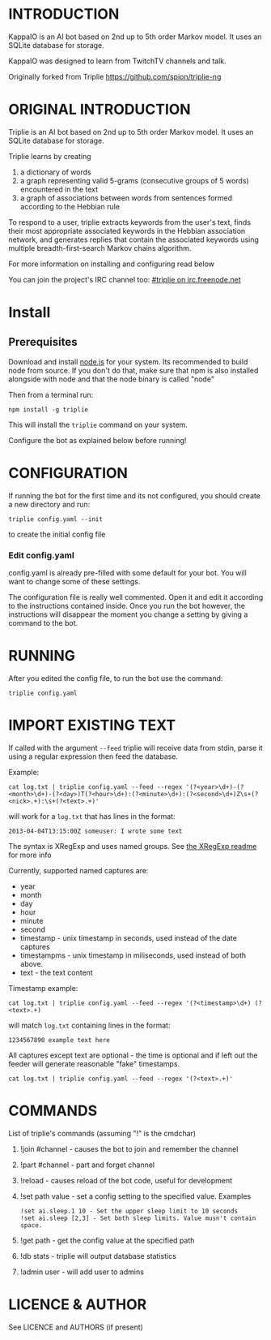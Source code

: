 # INTRODUCTION

KappaIO is an AI bot based on 2nd up to 5th order Markov model. It uses an
SQLite database for storage.

KappaIO was designed to learn from TwitchTV channels and talk.

Originally forked from Triplie https://github.com/spion/triplie-ng

# ORIGINAL INTRODUCTION

Triplie is an AI bot based on 2nd up to 5th order Markov model. It uses an
SQLite database for storage.

Triplie learns by creating

1. a dictionary of words
2. a graph representing valid 5-grams (consecutive groups of 5 words)
   encountered in the text
3. a graph of associations between words from sentences formed according to the
   Hebbian rule

To respond to a user, triplie extracts keywords from the user's text, finds
their most appropriate associated keywords in the Hebbian association network,
and generates replies that contain the associated keywords using multiple
breadth-first-search Markov chains algorithm.

For more information on installing and configuring read below

You can join the project's IRC channel too:
[#triplie on irc.freenode.net](irc://irc.freenode.net/#triplie)


# Install

## Prerequisites

Download and install [node.js](http://nodejs.org/) for your system.
Its recommended to build node from source. If you don't do that, make
sure that npm is also installed alongside with node and that the
node binary is called "node"

Then from a terminal run:

    npm install -g triplie


This will install the `triplie` command on your system.

Configure the bot as explained below before running!

# CONFIGURATION

If running the bot for the first time and its not configured,
you should create a new directory and run:

    triplie config.yaml --init

to create the initial config file

### Edit config.yaml

config.yaml is already pre-filled with some default for your bot. You will want
to change some of these settings.

The configuration file is really well commented. Open it and edit it according
to the instructions contained inside. Once you run the bot however, the
instructions will disappear the moment you change a setting by giving a command
to the bot.

# RUNNING

After you edited the config file, to run the bot use the command:

    triplie config.yaml

# IMPORT EXISTING TEXT

If called with the argument `--feed` triplie will receive data from stdin,
parse it using a regular expression then feed the database.

Example:

    cat log.txt | triplie config.yaml --feed --regex '(?<year>\d+)-(?<month>\d+)-(?<day>)T(?<hour>\d+):(?<minute>\d+):(?<second>\d+)Z\s+(?<nick>.+):\s+(?<text>.+)'

will work for a `log.txt` that has lines in the format:

    2013-04-04T13:15:00Z someuser: I wrote some text

The syntax is XRegExp and uses named groups. See
[the XRegExp readme](https://npmjs.org/package/xregexp) for more info

Currently, supported named captures are:

* year
* month
* day
* hour
* minute
* second
* timestamp - unix timestamp in seconds, used instead of the date captures
* timestampms - unix timestamp in miliseconds, used instead of both above.
* text - the text content

Timestamp example:

    cat log.txt | triplie config.yaml --feed --regex '(?<timestamp>\d+) (?<text>.+)

will match `log.txt` containing lines in the format:

    1234567890 example text here

All captures except text are optional - the time is optional and if left out
the feeder will generate reasonable "fake" timestamps.

    cat log.txt | triplie config.yaml --feed --regex '(?<text>.+)'


# COMMANDS

List of triplie's commands (assuming "!" is the cmdchar)

1. !join #channel - causes the bot to join and remember the channel

2. !part #channel - part and forget channel

3. !reload - causes reload of the bot code, useful for development

4. !set path value - set a config setting to the specified value. Examples

       !set ai.sleep.1 10 - Set the upper sleep limit to 10 seconds
       !set ai.sleep [2,3] - Set both sleep limits. Value musn't contain space.

5. !get path - get the config value at the specified path

6. !db stats - triplie will output database statistics

7. !admin user - will add user to admins

# LICENCE & AUTHOR

See LICENCE and AUTHORS (if present)
